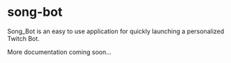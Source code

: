 # song-bot
Song_Bot is an easy to use application for quickly launching a personalized Twitch Bot.

More documentation coming soon...
